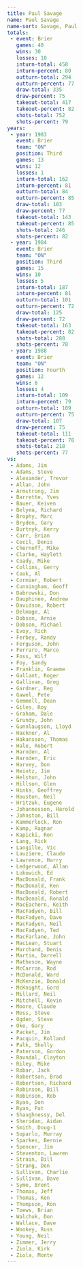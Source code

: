 ```yaml
---
title: Paul Savage
name: Paul Savage
name-sort: Savage, Paul
totals:
 - event: Brier
   games: 40
   wins: 30
   losses: 10
   inturn-total: 458
   inturn-percent: 80
   outturn-total: 294
   outturn-percent: 77
   draw-total: 335
   draw-percent: 75
   takeout-total: 417
   takeout-percent: 82
   shots-total: 752
   shots-percent: 79
years:
 - year: 1983
   event: Brier
   team: "ON"
   position: Third
   games: 13
   wins: 12
   losses: 1
   inturn-total: 162
   inturn-percent: 81
   outturn-total: 84
   outturn-percent: 85
   draw-total: 103
   draw-percent: 77
   takeout-total: 143
   takeout-percent: 85
   shots-total: 246
   shots-percent: 82
 - year: 1984
   event: Brier
   team: "ON"
   position: Third
   games: 15
   wins: 10
   losses: 5
   inturn-total: 187
   inturn-percent: 81
   outturn-total: 101
   outturn-percent: 72
   draw-total: 125
   draw-percent: 72
   takeout-total: 163
   takeout-percent: 82
   shots-total: 288
   shots-percent: 78
 - year: 1988
   event: Brier
   team: "ON"
   position: Fourth
   games: 12
   wins: 8
   losses: 4
   inturn-total: 109
   inturn-percent: 79
   outturn-total: 109
   outturn-percent: 75
   draw-total: 107
   draw-percent: 75
   takeout-total: 111
   takeout-percent: 78
   shots-total: 218
   shots-percent: 77
vs:
 - Adams, Jim
 - Adams, Steve
 - Alexander, Trevor
 - Allan, John
 - Armstrong, Jim
 - Barrette, Yves
 - Bauer, Keiven
 - Belyea, Richard
 - Brophy, Marc
 - Bryden, Gary
 - Burtnyk, Kerry
 - Carr, Brian
 - Cecil, Denis
 - Chernoff, Mike
 - Clarke, Haylett
 - Coady, Mike
 - Collins, Gerry
 - Cook, Al
 - Cormier, Robert
 - Cunningham, Geoff
 - Dabrowski, Don
 - Dauphinee, Andrew
 - Davidson, Robert
 - Delmage, Al
 - Dobson, Arnie
 - Dobson, Michael
 - Evoy, Rich
 - Ferbey, Randy
 - Ferguson, John
 - Ferraro, Marco
 - Foss, Wilf
 - Foy, Sandy
 - Franklin, Graeme
 - Gallant, Roger
 - Gallivan, Greg
 - Gardner, Reg
 - Gawel, Pete
 - Gemmell, Dean
 - Giles, Roy
 - Graham, Dale
 - Grundy, John
 - Gunnlaugson, Lloyd
 - Hackner, Al
 - Hakansson, Thomas
 - Hale, Robert
 - Harnden, Al
 - Harnden, Eric
 - Harvey, Don
 - Heintz, Jim
 - Helston, John
 - Hillson, Glen
 - Hinks, Geoffrey
 - Houston, Neil
 - Hritzuk, Eugene
 - Johannesson, Harold
 - Johnston, Bill
 - Kammerlock, Ron
 - Kamp, Ragnar
 - Kapicki, Ron
 - Lang, Rick
 - Langille, Vic
 - Lauziere, Claude
 - Lawrence, Harry
 - Ledgerwood, Allan
 - Lukowich, Ed
 - MacDonald, Frank
 - MacDonald, Ken
 - MacDonald, Robert
 - MacDonald, Ronald
 - MacEachern, Keith
 - MacFadyen, Bill
 - MacFadyen, Dave
 - MacFadyen, Neil
 - MacFadyen, Ted
 - MacFarlane, John
 - MacLean, Stuart
 - Marchand, Denis
 - Martin, Darrell
 - Matheson, Wayne
 - McCarron, Rod
 - McDonald, Ward
 - McKenzie, Donald
 - McKnight, Gord
 - Millard, Neil
 - Mitchell, Kevin
 - Moore, Claude
 - Moss, Steve
 - Ogden, Steve
 - Oke, Gary
 - Packet, Jim
 - Pacquin, Rolland
 - Palk, Shelly
 - Paterson, Gordon
 - Ravndal, Clayton
 - Riley, Mike
 - Robar, Jack
 - Robertson, Brad
 - Robertson, Richard
 - Robinson, Bill
 - Robinson, Rob
 - Ryan, Don
 - Ryan, Pat
 - Shaughnessy, Del
 - Sheridan, Aidan
 - Smith, Doug-1
 - Soparlo, Murray
 - Sparkes, Bernie
 - Spencer, Jim
 - Steventon, Lawren
 - Strain, Bill
 - Strang, Don
 - Sullivan, Charlie
 - Sullivan, Dave
 - Syme, Brent
 - Thomas, Jeff
 - Thomas, Ken
 - Thompson, Ron
 - Toews, Brian
 - Walchuk, Don
 - Wallace, Dave
 - Wookey, Russ
 - Young, Neil
 - Zimmer, Jerry
 - Ziola, Kirk
 - Ziola, Monte
---
```

